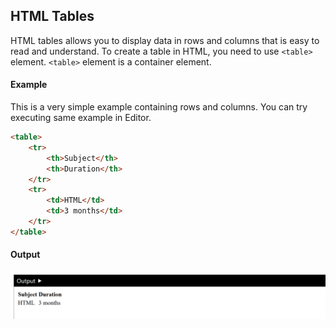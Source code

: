 ## HTML Tables

HTML tables allows you to display data in rows and columns that is easy to read and understand. To create a table in HTML, you need to use `<table>` element. `<table>` element is a container element.

#### Example

This is a very simple example containing rows and columns. You can try executing same example in Editor.

```html
<table>
    <tr>
        <th>Subject</th>
        <th>Duration</th>
    </tr>
    <tr>
        <td>HTML</td>
        <td>3 months</td>
    </tr>
</table>
```

#### Output
![Table Example](src/assets/images/html/table_example_1.png)